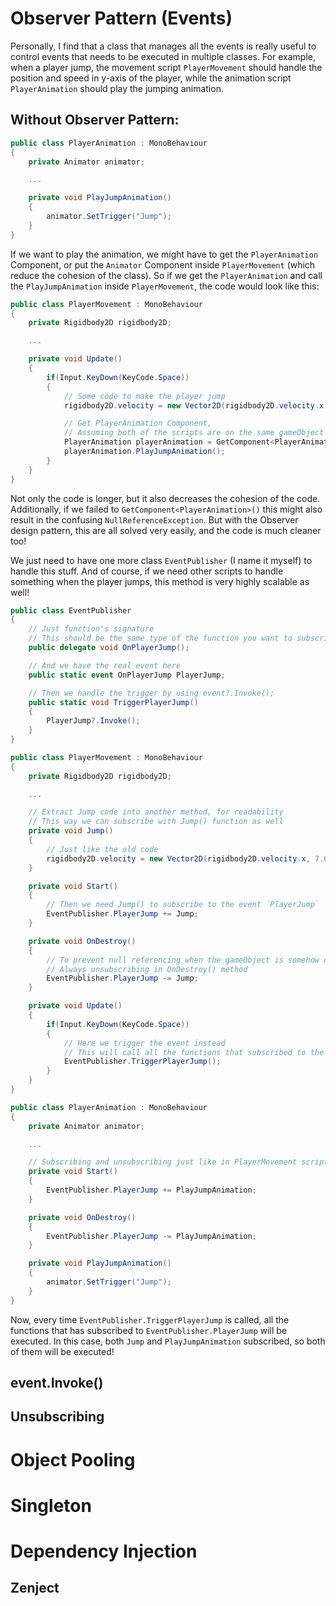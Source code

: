 # Observer Pattern (Events)

Personally, I find that a class that manages all the events is really useful to control events that needs to be executed in multiple classes. For example, when a player jump, the movement script `PlayerMovement` should handle the position and speed in y-axis of the player, while the animation script `PlayerAnimation` should play the jumping animation.

## Without Observer Pattern:

```C#
public class PlayerAnimation : MonoBehaviour
{
    private Animator animator;

    ...

    private void PlayJumpAnimation()
    {
        animator.SetTrigger("Jump");
    }
}
```

If we want to play the animation, we might have to get the `PlayerAnimation` Component, or put the `Animator` Component inside `PlayerMovement` (which reduce the cohesion of the class). So if we get the `PlayerAnimation` and call the `PlayJumpAnimation` inside `PlayerMovement`, the code would look like this:

```C#
public class PlayerMovement : MonoBehaviour
{
    private Rigidbody2D rigidbody2D;

    ...

    private void Update()
    {
        if(Input.KeyDown(KeyCode.Space))
        {
            // Some code to make the player jump
            rigidbody2D.velocity = new Vector2D(rigidbody2D.velocity.x, 7.0f);

            // Get PlayerAnimation Component, 
            // Assuming both of the scripts are on the same gameObject
            PlayerAnimation playerAnimation = GetComponent<PlayerAnimation>();
            playerAnimation.PlayJumpAnimation();
        }
    }
}
```

Not only the code is longer, but it also decreases the cohesion of the code. Additionally, if we failed to `GetComponent<PlayerAnimation>()` this might also result in the confusing `NullReferenceException`. But with the Observer design pattern, this are all solved very easily, and the code is much cleaner too!

We just need to have one more class `EventPublisher` (I name it myself) to handle this stuff. And of course, if we need other scripts to handle something when the player jumps, this method is very highly scalable as well!

```C#
public class EventPublisher
{
    // Just function's signature
    // This should be the same type of the function you want to subscribe
    public delegate void OnPlayerJump();

    // And we have the real event here
    public static event OnPlayerJump PlayerJump;

    // Then we handle the trigger by using event?.Invoke();
    public static void TriggerPlayerJump()
    {
        PlayerJump?.Invoke();
    }
}
```
```C#
public class PlayerMovement : MonoBehaviour
{
    private Rigidbody2D rigidbody2D;

    ...

    // Extract Jump code into another method, for readability
    // This way we can subscribe with Jump() function as well
    private void Jump()
    {
        // Just like the old code
        rigidbody2D.velocity = new Vector2D(rigidbody2D.velocity.x, 7.0f);
    }

    private void Start()
    {
        // Then we need Jump() to subscribe to the event `PlayerJump`
        EventPublisher.PlayerJump += Jump;
    }

    private void OnDestroy()
    {
        // To prevent null referencing when the gameObject is somehow destroyed
        // Always unsubscribing in OnDestroy() method
        EventPublisher.PlayerJump -= Jump;
    }

    private void Update()
    {
        if(Input.KeyDown(KeyCode.Space))
        {
            // Here we trigger the event instead
            // This will call all the functions that subscribed to the `PlayerJump` event
            EventPublisher.TriggerPlayerJump();
        }
    }
}
```
```C#
public class PlayerAnimation : MonoBehaviour
{
    private Animator animator;

    ...

    // Subscribing and unsubscribing just like in PlayerMovement script
    private void Start()
    {
        EventPublisher.PlayerJump += PlayJumpAnimation;
    }

    private void OnDestroy()
    {
        EventPublisher.PlayerJump -= PlayJumpAnimation;
    }

    private void PlayJumpAnimation()
    {
        animator.SetTrigger("Jump");
    }
}
```

Now, every time `EventPublisher.TriggerPlayerJump` is called, all the functions that has subscribed to `EventPublisher.PlayerJump` will be executed. In this case, both `Jump` and `PlayJumpAnimation` subscribed, so both of them will be executed!



## event.Invoke()
## Unsubscribing

# Object Pooling

# Singleton

# Dependency Injection
## Zenject